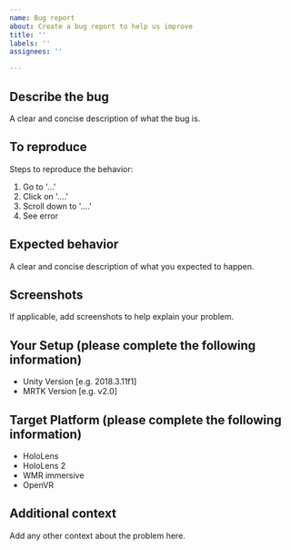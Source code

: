 ```yaml
---
name: Bug report
about: Create a bug report to help us improve
title: ''
labels: ''
assignees: ''

---
```


## Describe the bug

A clear and concise description of what the bug is.

## To reproduce

Steps to reproduce the behavior:

1. Go to '...'
2. Click on '....'
3. Scroll down to '....'
4. See error

## Expected behavior

A clear and concise description of what you expected to happen.

## Screenshots

If applicable, add screenshots to help explain your problem.

## Your Setup (please complete the following information)

- Unity Version [e.g. 2018.3.11f1]
- MRTK Version [e.g. v2.0]

## Target Platform (please complete the following information)

- HoloLens
- HoloLens 2
- WMR immersive
- OpenVR

## Additional context

Add any other context about the problem here.
